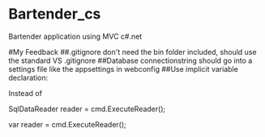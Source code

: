 # Bartender_cs
Bartender application using MVC c#.net

#My Feedback
##.gitignore don't need the bin folder included, should use the standard VS .gitignore
##Database connectionstring should go into a settings file like the appsettings in webconfig
##Use implicit variable declaration:

Instead of 

SqlDataReader reader = cmd.ExecuteReader();

var reader = cmd.ExecuteReader();
